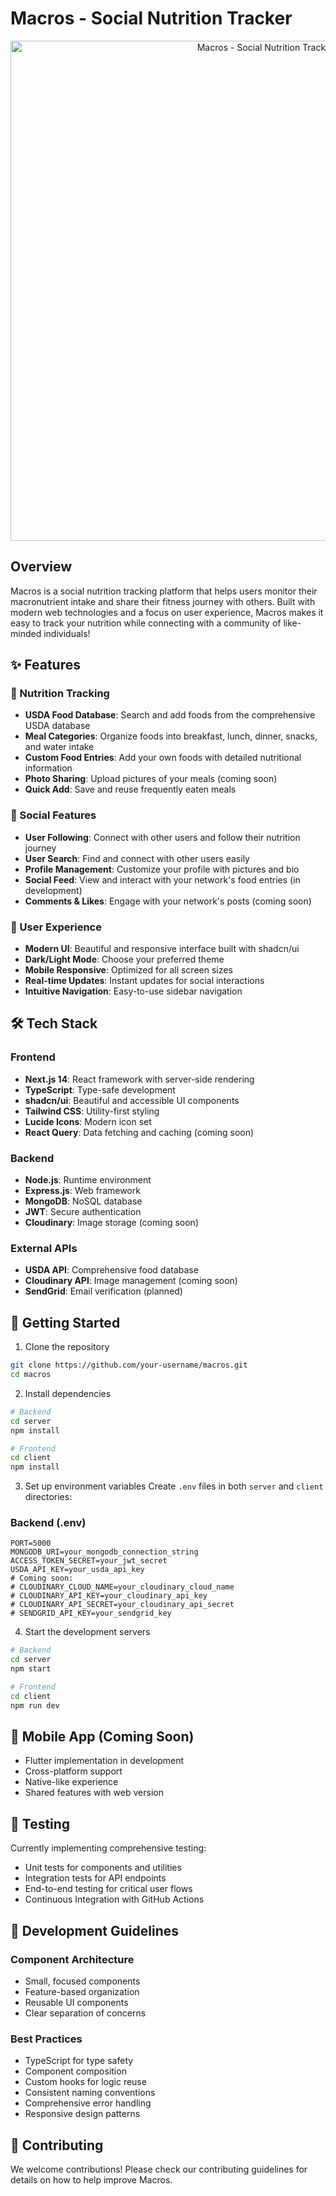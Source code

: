 # Macros - Social Nutrition Tracker

<div align="center">
  <img src="client/public/banner-macros-transparent.png" alt="Macros - Social Nutrition Tracker" width="800"/>
</div>

## Overview
Macros is a social nutrition tracking platform that helps users monitor their macronutrient intake and share their fitness journey with others. Built with modern web technologies and a focus on user experience, Macros makes it easy to track your nutrition while connecting with a community of like-minded individuals!

## ✨ Features

### 🍎 Nutrition Tracking
- **USDA Food Database**: Search and add foods from the comprehensive USDA database
- **Meal Categories**: Organize foods into breakfast, lunch, dinner, snacks, and water intake
- **Custom Food Entries**: Add your own foods with detailed nutritional information
- **Photo Sharing**: Upload pictures of your meals (coming soon)
- **Quick Add**: Save and reuse frequently eaten meals

### 👥 Social Features
- **User Following**: Connect with other users and follow their nutrition journey
- **User Search**: Find and connect with other users easily
- **Profile Management**: Customize your profile with pictures and bio
- **Social Feed**: View and interact with your network's food entries (in development)
- **Comments & Likes**: Engage with your network's posts (coming soon)

### 📱 User Experience
- **Modern UI**: Beautiful and responsive interface built with shadcn/ui
- **Dark/Light Mode**: Choose your preferred theme
- **Mobile Responsive**: Optimized for all screen sizes
- **Real-time Updates**: Instant updates for social interactions
- **Intuitive Navigation**: Easy-to-use sidebar navigation

## 🛠️ Tech Stack

### Frontend
- **Next.js 14**: React framework with server-side rendering
- **TypeScript**: Type-safe development
- **shadcn/ui**: Beautiful and accessible UI components
- **Tailwind CSS**: Utility-first styling
- **Lucide Icons**: Modern icon set
- **React Query**: Data fetching and caching (coming soon)

### Backend
- **Node.js**: Runtime environment
- **Express.js**: Web framework
- **MongoDB**: NoSQL database
- **JWT**: Secure authentication
- **Cloudinary**: Image storage (coming soon)

### External APIs
- **USDA API**: Comprehensive food database
- **Cloudinary API**: Image management (coming soon)
- **SendGrid**: Email verification (planned)

## 🚀 Getting Started

1. Clone the repository
```bash
git clone https://github.com/your-username/macros.git
cd macros
```

2. Install dependencies
```bash
# Backend
cd server
npm install

# Frontend
cd client
npm install
```

3. Set up environment variables
Create `.env` files in both `server` and `client` directories:

### Backend (.env)
```env
PORT=5000
MONGODB_URI=your_mongodb_connection_string
ACCESS_TOKEN_SECRET=your_jwt_secret
USDA_API_KEY=your_usda_api_key
# Coming soon:
# CLOUDINARY_CLOUD_NAME=your_cloudinary_cloud_name
# CLOUDINARY_API_KEY=your_cloudinary_api_key
# CLOUDINARY_API_SECRET=your_cloudinary_api_secret
# SENDGRID_API_KEY=your_sendgrid_key
```

4. Start the development servers
```bash
# Backend
cd server
npm start

# Frontend
cd client
npm run dev
```

## 📱 Mobile App (Coming Soon)
- Flutter implementation in development
- Cross-platform support
- Native-like experience
- Shared features with web version

## 🧪 Testing

Currently implementing comprehensive testing:
- Unit tests for components and utilities
- Integration tests for API endpoints
- End-to-end testing for critical user flows
- Continuous Integration with GitHub Actions

## 📖 Development Guidelines

### Component Architecture
- Small, focused components
- Feature-based organization
- Reusable UI components
- Clear separation of concerns

### Best Practices
- TypeScript for type safety
- Component composition
- Custom hooks for logic reuse
- Consistent naming conventions
- Comprehensive error handling
- Responsive design patterns

## 🤝 Contributing

We welcome contributions! Please check our contributing guidelines for details on how to help improve Macros.